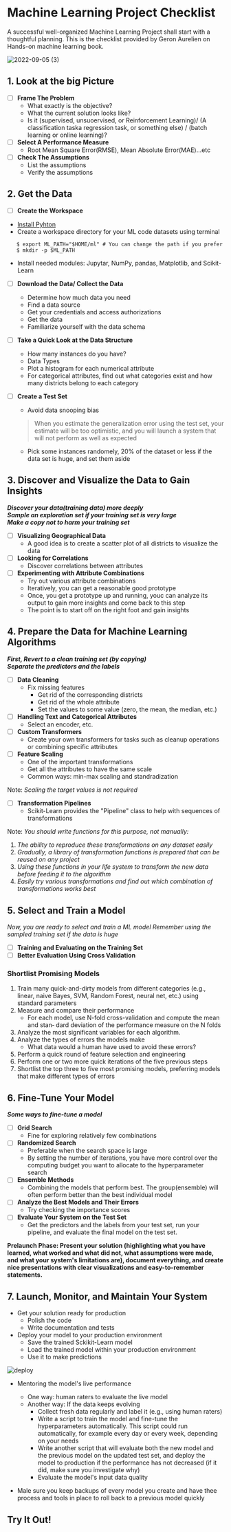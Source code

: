 # Machine Learning Project Checklist
A successful well-organized Machine Learning Project shall start with a thoughtful planning. This is the checklist provided by Geron Aurelien on Hands-on machine learning book.

![2022-09-05 (3)](https://user-images.githubusercontent.com/103903785/188495451-d9e32e2f-2260-4e0c-8c8c-373d04435755.png)

## 1. Look at the big Picture
- [ ] **Frame The Problem<br/>**
  - What exactly is the objective? <br/>
  - What the current solution looks like?<br/>
  - Is it (supervised, unsuoervised, or Reinforcement Learning)/ (A classification taska regression task, or something else) / (batch learning or online learning)?<br/>
- [ ] **Select A Performance Measure**<br/>
  - Root Mean Square Error(RMSE), Mean Absolute Error(MAE)...etc<br/>
- [ ] **Check The Assumptions**<br/>
  - List the assumptions <br/>
  - Verify the assumptions

## **2. Get the Data**
- [ ] **Create the Workspace**<br/>
- [Install Pyhton](https://www.python.org/) <br/>
- Create a workspace directory for your ML code datasets using terminal
```
   $ export ML_PATH="$HOME/ml" # You can change the path if you prefer
   $ mkdir -p $ML_PATH 
```
- Install needed modules: Jupytar, NumPy, pandas, Matplotlib, and Scikit-Learn

- [ ] **Download the Data/ Collect the Data**<br/>
  - Determine how much data you need<br/>
  - Find a data source
  - Get your credentials and access authorizations<br/>
  - Get the data
  - Familiarize yourself with the data schema<br/>
- [ ] **Take a Quick Look at the Data Structure**<br/>
  - How many instances do you have?<br/>
  - Data Types<br/>
  - Plot a histogram for each numerical attribute<br/>
  - For categorical attributes, find out what categories exist and how many districts belong to each category<br/>
  
- [ ] **Create a Test Set**<br/>
  - Avoid data snooping bias
  > When you estimate the generalization error using the test
  set, your estimate will be too optimistic, and you will launch a system that will not
  perform as well as expected
  - Pick some instances randomely, 20% of the dataset or less if the data set is huge, and set them aside

## **3. Discover and Visualize the Data to Gain Insights**<br/>
  _**Discover your data(training data) more deeply**_ <br/>
  _**Sample an exploration set if your training set is very large**_<br/>
  _**Make a copy not to harm your training set**_<br/>
- [ ] **Visualizing Geographical Data**<br/>
  - A good idea is to create a scatter plot of all districts to visualize the data<br/>
- [ ] **Looking for Correlations**<br/>
  - Discover correlations between attributes
- [ ] **Experimenting with Attribute Combinations**<br/>
  - Try out various attribute combinations<br/>
  - Iteratively, you can get a reasonable good prototype<br/>
  - Once, you get a prototype up and running, youc can analyze its output to gain more insights and come back to this step<br/>
  - The point is to start off on the right foot and gain insights
  
## **4. Prepare the Data for Machine Learning Algorithms**
  _**First, Revert to a clean training set (by copying)**_ <br/>
  _**Separate the predictors and the labels**_
- [ ] **Data Cleaning**<br/>
  - Fix missing features
    - Get rid of the corresponding districts<br/>
    - Get rid of the whole attribute<br/>
    - Set the values to some value (zero, the mean, the median, etc.)
- [ ] **Handling Text and Categorical Attributes**<br/>
  - Select an encoder, etc.
- [ ] **Custom Transformers**<br/>
  - Create your own transformers for tasks such as cleanup operations or combining specific attributes
- [ ] **Feature Scaling**<br/>
  - One of the important transformations
  - Get all the attributes to have the same scale
  - Common ways: min-max scaling and standradization

Note: _Scaling the target values is not required_
- [ ] **Transformation Pipelines**<br/>
  - Scikit-Learn provides the "Pipeline" class to help with sequences of transformations

Note: _You should write functions for this purpose, not manually:_
  1. _The ability to reproduce these transformations on any dataset easily_<br/>
  2. _Gradually, a library of transformation functions is prepared that can be reused on any project_<br/>
  3. _Using these functions in your life system to transform the new data before feeding it to the algorithm_<br/>
  4. _Easily try various transformations and find out which combination of transformations works best_
  

## **5. Select and Train a Model**
  _Now, you are ready to select and train a ML model_
  _Remember using the sampled training set if the data is huge_
- [ ] **Training and Evaluating on the Training Set**<br/>
- [ ] **Better Evaluation Using Cross Validation**<br/>
### Shortlist Promising Models
1. Train many quick-and-dirty models from different categories (e.g., linear, naive
Bayes, SVM, Random Forest, neural net, etc.) using standard parameters
2. Measure and compare their performance
    - For each model, use N-fold cross-validation and compute the mean and stan‐
dard deviation of the performance measure on the N folds
3. Analyze the most significant variables for each algorithm.
4. Analyze the types of errors the models make
    - What data would a human have used to avoid these errors?
5. Perform a quick round of feature selection and engineering
6. Perform one or two more quick iterations of the five previous steps
7. Shortlist the top three to five most promising models, preferring models that
make different types of errors

## **6. Fine-Tune Your Model**
_**Some ways to fine-tune a model**_
- [ ] **Grid Search**<br/>
  - Fine for exploring relatively few combinations
- [ ] **Randomized Search**<br/>
  - Preferable when the search space is large
  - By setting the number of iterations, you have more control over the computing budget you want to allocate to the hyperparameter search
- [ ] **Ensemble Methods**<br/>
  -  Combining the models that perform best. The group(ensemble) will often perform better than the best individual model
- [ ] **Analyze the Best Models and Their Errors**<br/>
  - Try checking the importance scores 
- [ ] **Evaluate Your System on the Test Set**<br/>
  - Get the predictors and the labels from your test set, run your pipeline, and evaluate the final model on the test set.

**Prelaunch Phase: Present your solution (highlighting what you have learned, what worked and what did not, what assumptions were made, and what your system's limitations are), document everything, and create nice presentations with clear visualizations and easy-to-remember statements.**
## **7. Launch, Monitor, and Maintain Your System**
  - Get your solution ready for production
    - Polish the code
    - Write documentation and tests
  - Deploy your model to your production environment 
    - Save the trained Sckikit-Learn model
    - Load the trained model within your production environment
    - Use it to make predictions<br/>
    
![deploy](https://user-images.githubusercontent.com/103903785/188489588-cc7559f6-7bf5-4cac-a0ee-8002281a28e3.jpg)

  - Mentoring the model's live performance
    - One way: human raters to evaluate the live model
    - Another way: If the data keeps evolving
      - Collect fresh data regularly and label it (e.g., using human raters)
      -  Write a script to train the model and fine-tune the hyperparameters automatically. This script could run automatically, for example every day or every week, depending on your needs
      -  Write another script that will evaluate both the new model and the previous model on the updated test set, and deploy the model to production if the performance has not decreased (if it did, make sure you investigate why)
      -  Evaluate the model's input data quality 

  - Male sure you keep backups of every model you create and have thee process and tools in place to roll back to a previous model quickly

## **Try It Out!**

